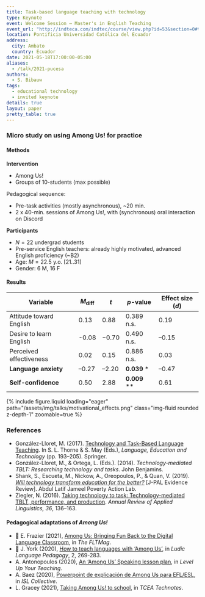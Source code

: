 ```yaml
---
title: Task-based language teaching with technology
type: Keynote
event: Welcome Session — Master's in English Teaching
event_url: "http://indteca.com/indtec/course/view.php?id=53&section=0#tabs-tree-start"
location: Pontificia Universidad Católica del Ecuador
address:
  city: Ambato
  country: Ecuador
date: 2021-05-18T17:00:00-05:00
aliases:
  - /talk/2021-pucesa
authors:
  - S. Bibauw
tags:
  - educational technology
  - invited keynote
details: true
layout: paper
pretty_table: true
---
```


### Micro study on using Among Us! for practice

#### Methods

**Intervention**

- Among Us!
- Groups of 10-students (max possible)

Pedagogical sequence:

- Pre-task activities (mostly asynchronous), ~20 min.
- 2 x 40-min. sessions of Among Us!, with (synchronous) oral interaction on Discord

**Participants**

- $N = 22$ undergrad students
- Pre-service English teachers: already highly motivated, advanced English proficiency (~B2)
- Age: $M = 22.5$ y.o. [21..31]
- Gender: 6 M, 16 F

#### Results

| Variable                | _M_<sub>diff</sub> | _t_   | _p_-value      | Effect size (_d_) |
| ----------------------- | ------------------ | ----- | -------------- | ----------------- |
| Attitude toward English | 0.13               | 0.88  | 0.389 n.s.     | 0.19              |
| Desire to learn English | -0.08              | −0.70 | 0.490 n.s.     | –0.15             |
| Perceived effectiveness | 0.02               | 0.15  | 0.886 n.s.     | 0.03              |
| **Language anxiety**    | –0.27              | –2.20 | **0.039** \*   | –0.47             |
| **Self-confidence**     | 0.50               | 2.88  | **0.009** \*\* | 0.61              |

{% include figure.liquid loading="eager" path="/assets/img/talks/motivational_effects.png" class="img-fluid rounded z-depth-1" zoomable=true %}

### References

- González-Lloret, M. (2017). [Technology and Task-Based Language Teaching](https://doi.org/10.1007/978-3-319-02237-6_16). In S. L. Thorne & S. May (Eds.), _Language, Education and Technology_ (pp. 193–205). Springer.
- González-Lloret, M., & Ortega, L. (Eds.). (2014). _Technology-mediated TBLT: Researching technology and tasks_. John Benjamins.
- Shank, S., Escueta, M., Nickow, A., Oreopoulos, P., & Quan, V. (2019). _[Will technology transform education for the better?](https://www.povertyactionlab.org/sites/default/files/documents/education-technology-evidence-review.pdf)_ [J-PAL Evidence Review]. Abdul Latif Jameel Poverty Action Lab.
- Ziegler, N. (2016). [Taking technology to task: Technology-mediated TBLT, performance, and production](https://doi.org/10.1017/S0267190516000039). _Annual Review of Applied Linguistics, 36_, 136–163.

#### Pedagogical adaptations of _Among Us!_

- 🔖 E. Frazier (2021), [Among Us: Bringing Fun Back to the Digital Language Classroom](https://fltmag.com/among-us/), in _The FLTMag_.
- 🔖 J. York (2020), [How to teach languages with ‘Among Us’](https://llpjournal.org/2020/10/25/j-york-how-to-teach-languages-with-among-us.html), in _Ludic Language Pedagogy_, 2, 269-283.
- A. Antonopoulos (2020), [An ‘Among Us’ Speaking lesson plan](https://levelupyourteaching.com/an-among-us-speaking-lesson-plan/), in _Level Up Your Teaching_.
- A. Baez (2020), [Powerpoint de explicación de Among Us para EFL/ESL](https://en.islcollective.com/english-esl-powerpoints/material-type/conversation-and-dialogs/among-us/129357), in _ISL Collective_.
- L. Gracey (2021), [Taking Among Us! to school](https://blog.tcea.org/taking-among-us-to-school/), in _TCEA Technotes_.

